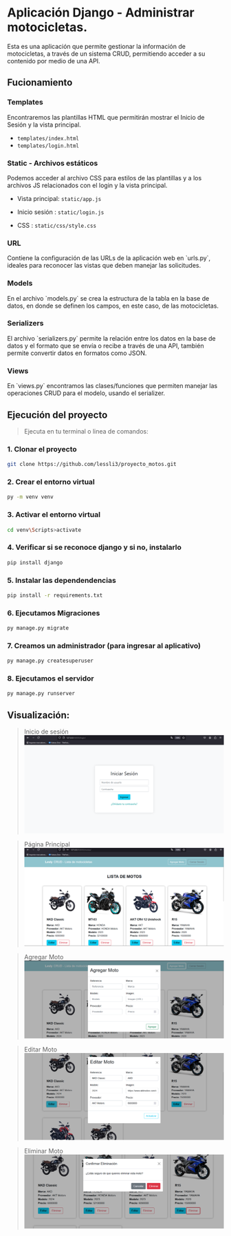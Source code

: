 # Aplicación Django - Administrar motocicletas.
<p>Esta es una aplicación que permite gestionar la información de motocicletas, a través de un sistema CRUD, permitiendo acceder a su contenido por medio de una API.</p>

## Fucionamiento

### Templates 
<p>Encontraremos las plantillas HTML que permitirán mostrar el Inicio de Sesión y la vista principal.
</p>

- `templates/index.html`
- `templates/login.html`

### Static - Archivos estáticos 
<p>Podemos acceder al archivo  CSS para estilos de las plantillas y a los archivos JS relacionados con el login y la vista principal.
</p>

- Vista principal: `static/app.js`

- Inicio sesión : `static/login.js`

- CSS : `static/css/style.css`

### URL
<p>Contiene la configuración de las URLs de la aplicación web en `urls.py`, ideales para reconocer las vistas que deben manejar las solicitudes.
</p>

### Models
<p>En el archivo `models.py` se crea la estructura de la tabla en la base de datos, en donde se definen los campos, en este caso, de las motocicletas.
</p>

### Serializers
<p>El archivo  `serializers.py`  permite la relación entre los datos en la base de datos y el formato que se envía o recibe a través de una API, también permite convertir datos en formatos como JSON.
</p>

### Views
<p>En  `views.py` encontramos las clases/funciones que permiten manejar las operaciones CRUD para el modelo, usando el serializer.</p>

## Ejecución del proyecto
>Ejecuta en tu terminal o linea de comandos:                   
### 1. Clonar el proyecto

```bash
git clone https://github.com/lessli3/proyecto_motos.git

```
### 2. Crear el entorno virtual
   
```bash
py -m venv venv

```
### 3. Activar el entorno virtual
   
```bash
cd venv\Scripts>activate
```
### 4. Verificar si se reconoce django y si no, instalarlo
   
```bash
pip install django

```
### 5. Instalar las dependendencias
   
```bash
pip install -r requirements.txt

```
### 6. Ejecutamos Migraciones
   
```bash
py manage.py migrate

```
### 7. Creamos un administrador (para ingresar al aplicativo)
   
```bash
py manage.py createsuperuser

```
### 8. Ejecutamos el servidor
   
```bash
py manage.py runserver

```

## Visualización: 

>Inicio de sesión
![](https://github.com/lessli3/proyecto_motos/blob/b757519cc1fabc4cf5ac5f7621dc0354eeb8a04f/login.png)

>Página Principal
![](https://github.com/lessli3/proyecto_motos/blob/b757519cc1fabc4cf5ac5f7621dc0354eeb8a04f/index.png)

>Agregar Moto
![](https://github.com/lessli3/proyecto_motos/blob/b757519cc1fabc4cf5ac5f7621dc0354eeb8a04f/a%C3%B1adir.png)

>Editar Moto
![](https://github.com/lessli3/proyecto_motos/blob/b757519cc1fabc4cf5ac5f7621dc0354eeb8a04f/editar.png)

>Eliminar Moto
![](https://github.com/lessli3/proyecto_motos/blob/b757519cc1fabc4cf5ac5f7621dc0354eeb8a04f/eliminar.png)


